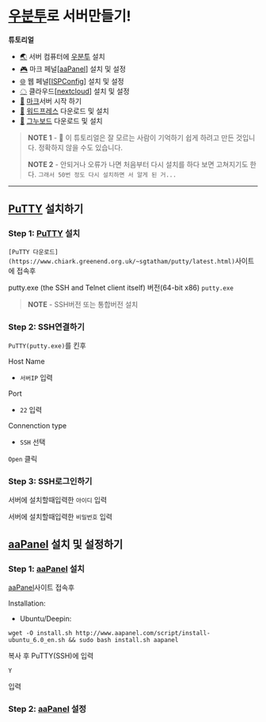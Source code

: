 # [우분투](https://ubuntu.com/download/server)로 서버만들기!


**튜토리얼**

- [🌏](https://github.com/TWOJOB/server/blob/main/ubuntu/ubuntu.md) 서버 컴퓨터에 [우분투](https://ubuntu.com/download/server) 설치
- [🎮](https://github.com/TWOJOB/server/blob/main/ubuntu/aaPanel.md) 마크 페널[[aaPanel](https://www.aapanel.com/index.html)] 설치 및 설정
- [🌐](https://github.com/TWOJOB/server/blob/main/ubuntu/ISPConfig.md) 웹 페널[[ISPConfig](https://www.ispconfig.org/)] 설치 및 설정
- [☁](https://github.com/TWOJOB/server/blob/main/ubuntu/nextcloud.md) 클라우드[[nextcloud](https://nextcloud.com/)] 설치 및 설정
- [🚀](https://github.com/TWOJOB/server/blob/main/ubuntu/minecraftinsall.md) [마크](https://www.minecraft.net/ko-kr)서버 시작 하기
- [🚀](https://github.com/TWOJOB/server/blob/main/ubuntu/wordpress.md) [워드프레스](https://ko.wordpress.org/download/) 다운로드 및 설치
- [🚀](https://github.com/TWOJOB/server/blob/main/ubuntu/gnuboard.md) [그누보드](https://sir.kr/g5_pds) 다운로드 및 설치

> **NOTE 1** - 👋 이 튜토리얼은 잘 모르는 사람이 기억하기 쉽게 하려고 만든 것입니다. 정확하지 않을 수도 있습니다.
>
> **NOTE 2** - 안되거나 오류가 나면 처음부터 다시 설치를 하다 보면 고쳐지기도 한다.   `그래서 50번 정도 다시 설치하면 서 알게 된 거...`

----


## [PuTTY](https://www.putty.org/) 설치하기

### Step 1: [PuTTY](https://www.putty.org/) 설치

`[PuTTY 다운로드](https://www.chiark.greenend.org.uk/~sgtatham/putty/latest.html)`사이트에 접속후

putty.exe (the SSH and Telnet client itself) 버전(64-bit x86) `putty.exe`

> **NOTE** - SSH버전 또는 통합버전 설치

### Step 2: SSH연결하기

`PuTTY(putty.exe)`를 킨후

Host Name
- `서버IP` 입력

Port
- `22` 입력

Connenction type
- `SSH` 선택

`Open` 클릭

### Step 3: SSH로그인하기

서버에 설치할때입력한 `아이디` 입력

서버에 설치할때입력한 `비밀번호` 입력




## [aaPanel](https://www.aapanel.com/index.html) 설치 및 설정하기

### Step 1: [aaPanel](https://www.aapanel.com/index.html) 설치

[aaPanel](https://www.aapanel.com/index.html)사이트 접속후

Installation:
- Ubuntu/Deepin: 
``` Linux
wget -O install.sh http://www.aapanel.com/script/install-ubuntu_6.0_en.sh && sudo bash install.sh aapanel
```
복사 후 PuTTY(SSH)에 입력

``` Linux
Y
```
입력


### Step 2: [aaPanel](https://www.aapanel.com/index.html) 설정
















